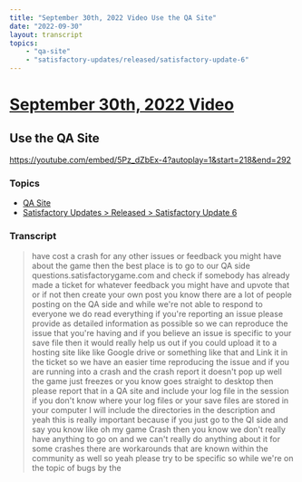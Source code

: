 ```yaml
---
title: "September 30th, 2022 Video Use the QA Site"
date: "2022-09-30"
layout: transcript
topics:
    - "qa-site"
    - "satisfactory-updates/released/satisfactory-update-6"
---
```

# [September 30th, 2022 Video](../2022-09-30.md)
## Use the QA Site
https://youtube.com/embed/5Pz_dZbEx-4?autoplay=1&start=218&end=292

### Topics
* [QA Site](../topics/qa-site.md)
* [Satisfactory Updates > Released > Satisfactory Update 6](../topics/satisfactory-updates/released/satisfactory-update-6.md)

### Transcript

> have cost a crash for any other issues or feedback you might have about the game then the best place is to go to our QA side questions.satisfactorygame.com and check if somebody has already made a ticket for whatever feedback you might have and upvote that or if not then create your own post you know there are a lot of people posting on the QA side and while we're not able to respond to everyone we do read everything if you're reporting an issue please provide as detailed information as possible so we can reproduce the issue that you're having and if you believe an issue is specific to your save file then it would really help us out if you could upload it to a hosting site like like Google drive or something like that and Link it in the ticket so we have an easier time reproducing the issue and if you are running into a crash and the crash report it doesn't pop up well the game just freezes or you know goes straight to desktop then please report that in a QA site and include your log file in the session if you don't know where your log files or your save files are stored in your computer I will include the directories in the description and yeah this is really important because if you just go to the QI side and say you know like oh my game Crash then you know we don't really have anything to go on and we can't really do anything about it for some crashes there are workarounds that are known within the community as well so yeah please try to be specific so while we're on the topic of bugs by the
